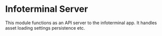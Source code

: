 # Infoterminal Server

This module functions as an API server to the infoterminal app.
It handles asset loading settings persistence etc.
